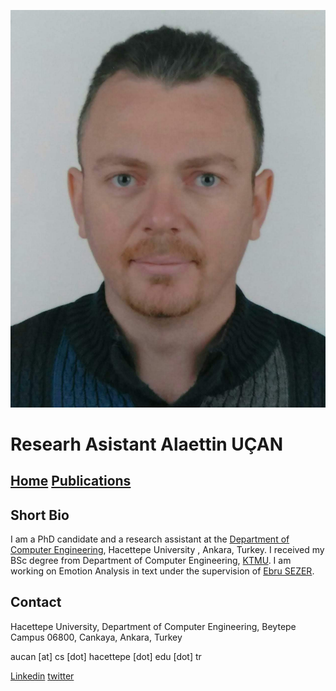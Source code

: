 ![Alaettin Uçan](avatar.jpg)


# Researh Asistant Alaettin UÇAN


## [Home](index.md)    <a href="https://scholar.google.com/citations?user=dbZzyagAAAAJ" target="_blank">Publications</a>



## Short Bio
I am a PhD candidate and a research assistant at the [Department of Computer Engineering](http://cs.hacettepe.edu.tr/), Hacettepe University , Ankara, Turkey. I received my BSc degree from Department of Computer Engineering, [KTMU](http://manas.edu.kg/). I am working on Emotion Analysis in text under the supervision of [Ebru SEZER](http://yunus.hacettepe.edu.tr/~ebru/).

## Contact

Hacettepe University,
Department of Computer Engineering,
Beytepe Campus 06800, Cankaya,
Ankara, Turkey


aucan [at] cs [dot] hacettepe [dot] edu [dot] tr



[Linkedin](https://www.linkedin.com/in/alaettin-ucan/)
[twitter](https://twitter.com/alaattinucn)   
